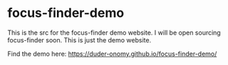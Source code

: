 focus-finder-demo
==============================================================================

This is the src for the focus-finder demo website. I will be open sourcing focus-finder soon.
This is just the demo website.

Find the demo here: https://duder-onomy.github.io/focus-finder-demo/
